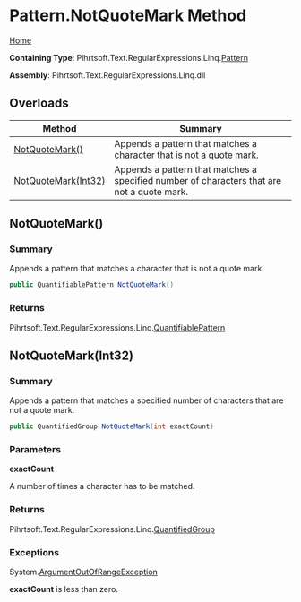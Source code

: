 # Pattern\.NotQuoteMark Method

[Home](../../../../../../README.md)

**Containing Type**: Pihrtsoft\.Text\.RegularExpressions\.Linq\.[Pattern](../README.md)

**Assembly**: Pihrtsoft\.Text\.RegularExpressions\.Linq\.dll

## Overloads

| Method | Summary |
| ------ | ------- |
| [NotQuoteMark()](#Pihrtsoft_Text_RegularExpressions_Linq_Pattern_NotQuoteMark) | Appends a pattern that matches a character that is not a quote mark\. |
| [NotQuoteMark(Int32)](#Pihrtsoft_Text_RegularExpressions_Linq_Pattern_NotQuoteMark_System_Int32_) | Appends a pattern that matches a specified number of characters that are not a quote mark\. |

## NotQuoteMark\(\) <a name="Pihrtsoft_Text_RegularExpressions_Linq_Pattern_NotQuoteMark"></a>

### Summary

Appends a pattern that matches a character that is not a quote mark\.

```csharp
public QuantifiablePattern NotQuoteMark()
```

### Returns

Pihrtsoft\.Text\.RegularExpressions\.Linq\.[QuantifiablePattern](../../QuantifiablePattern/README.md)

## NotQuoteMark\(Int32\) <a name="Pihrtsoft_Text_RegularExpressions_Linq_Pattern_NotQuoteMark_System_Int32_"></a>

### Summary

Appends a pattern that matches a specified number of characters that are not a quote mark\.

```csharp
public QuantifiedGroup NotQuoteMark(int exactCount)
```

### Parameters

**exactCount**

A number of times a character has to be matched\.

### Returns

Pihrtsoft\.Text\.RegularExpressions\.Linq\.[QuantifiedGroup](../../QuantifiedGroup/README.md)

### Exceptions

System\.[ArgumentOutOfRangeException](https://docs.microsoft.com/en-us/dotnet/api/system.argumentoutofrangeexception)

**exactCount** is less than zero\.

